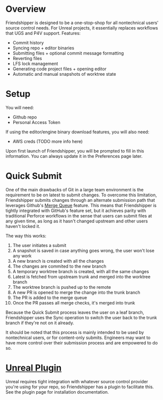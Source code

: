# Overview

Friendshipper is designed to be a one-stop-shop for all nontechnical users' source control needs. For Unreal projects, 
it essentially replaces workflows that UGS and P4V support. Features:
* Commit history
* Syncing repo + editor binaries
* Submitting files + optional commit message formatting
* Reverting files
* LFS lock management
* Generating code project files + opening editor
* Automatic and manual snapshots of worktree state

# Setup

You will need:
* Github repo
* Personal Access Token

If using the editor/engine binary download features, you will also need:
* AWS creds (TODO more info here)

Upon first launch of Friendshipper, you will be prompted to fill in this information. You can always update it in the Preferences page later.

# Quick Submit

One of the main drawbacks of Git in a large team environment is the requirement to be on 
latest to submit changes. To overcome this limitation, Friendshipper submits changes through 
an alternate submission path that leverages Github's 
[Merge Queue](https://docs.github.com/en/repositories/configuring-branches-and-merges-in-your-repository/configuring-pull-request-merges/managing-a-merge-queue)
feature. This means that Friendshipper is tightly integrated with GitHub's feature set, but it
achieves parity with traditional Perforce workflows in the sense that users can submit files
at any given time, as long as it hasn't changed upstream and other users haven't locked it.

The way this works:
1. The user initiates a submit
2. A snapshot is saved in case anything goes wrong, the user won't lose any work
3. A new branch is created with all the changes
4. The changes are commited to the new branch
5. A temporary worktree branch is created, with all the same changes
6. Latest is fetched from upstream trunk and merged into the worktree branch
7. The worktree branch is pushed up to the remote
8. A new PR is opened to merge the change into the trunk branch
9. The PR is added to the merge queue
10. Once the PR passes all merge checks, it's merged into trunk

Because the Quick Submit process leaves the user on a leaf branch, Friendshipper uses the Sync
operation to switch the user back to the trunk branch if they're not on it already.

It should be noted that this process is mainly intended to be used by nontechnical users, or for
content-only submits. Engineers may want to have more control over their submission process and
are empowered to do so.

# [Unreal Plugin](https://github.com/believer-oss/FriendshipperSourceControl)

Unreal requires tight integration with whatever source control provider you're using for your 
repo, so Friendshipper has a plugin to facilitate this. See the plugin page for installation
documentation.
